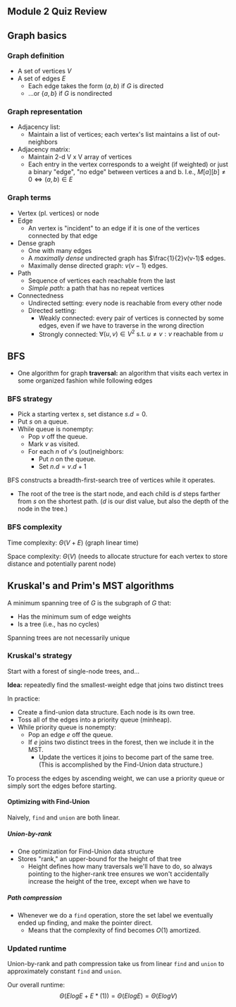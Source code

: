 Module 2 Quiz Review
------

## Graph basics
### Graph definition
- A set of vertices $V$
- A set of edges $E$
    - Each edge takes the form $(a, b)$ if $G$ is directed
    - ...or $\{a, b\}$ if $G$ is nondirected

### Graph representation
- Adjacency list:
    - Maintain a list of vertices; each vertex's list maintains a list of out-neighbors
- Adjacency matrix:
    - Maintain 2-d V x V array of vertices
    - Each entry in the vertex corresponds to a weight (if weighted) or just a binary "edge", "no edge" between vertices a and b. I.e., $M[a][b] \neq 0 \iff (a, b) \in E$ 

### Graph terms
- Vertex (pl. vertices) or node
- Edge
    - An vertex is "incident" to an edge if it is one of the vertices connected by that edge
- Dense graph
    - One with many edges
    - A *maximally dense* undirected graph has $\frac{1}{2}v(v-1)$ edges.
    - Maximally dense directed graph: $v(v-1)$ edges.
- Path
    - Sequence of vertices each reachable from the last
    - *Simple path*: a path that has no repeat vertices
- Connectedness
    - Undirected setting: every node is reachable from every other node
    - Directed setting:
        - Weakly connected: every pair of vertices is connected by some edges, even if we have to traverse in the wrong direction
        - Strongly connected: $\forall (u, v) \in V^2 \text{ s.t. } u \neq v : v \text{ reachable from } u$

## BFS
- One algorithm for graph **traversal:** an algorithm that visits each vertex in some organized fashion while following edges

### BFS strategy
- Pick a starting vertex $s$, set distance $s.d = 0$.
- Put $s$ on a queue.
- While queue is nonempty:
    - Pop $v$ off the queue.
    - Mark $v$ as visited.
    - For each $n$ of $v$'s (out)neighbors:
        - Put $n$ on the queue.
        - Set $n.d = v.d + 1$

BFS constructs a breadth-first-search tree of vertices while it operates. 

- The root of the tree is the start node, and each child is $d$ steps farther from $s$ on the shortest path. ($d$ is our dist value, but also the depth of the node in the tree.)

### BFS complexity
Time complexity: $\Theta(V+E)$ (graph linear time)

Space complexity: $\Theta(V)$ (needs to allocate structure for each vertex to store distance and potentially parent node)

## Kruskal's and Prim's MST algorithms
A minimum spanning tree of $G$ is the subgraph of $G$ that:
- Has the minimum sum of edge weights
- Is a tree (i.e., has no cycles)

Spanning trees are not necessarily unique

### Kruskal's strategy
Start with a forest of single-node trees, and...

**Idea:** repeatedly find the smallest-weight edge that joins two distinct trees 

In practice:
- Create a find-union data structure. Each node is its own tree.
- Toss all of the edges into a priority queue (minheap).
- While priority queue is nonempty: 
    - Pop an edge $e$ off the queue.
    - If $e$ joins two distinct trees in the forest, then we include it in the MST.
        - Update the vertices it joins to become part of the same tree. (This is accomplished by the Find-Union data structure.)

To process the edges by ascending weight, we can use a priority queue or simply sort the edges before starting.

#### Optimizing with Find-Union
Naively, `find` and `union` are both linear.

##### Union-by-rank
- One optimization for Find-Union data structure
- Stores "rank," an upper-bound for the height of that tree
    - Height defines how many traversals we'll have to do, so always pointing to the higher-rank tree ensures we won't accidentally increase the height of the tree, except when we have to 

##### Path compression
- Whenever we do a `find` operation, store the set label we eventually ended up finding, and make the pointer direct.
    - Means that the complexity of find becomes $O(1)$ amortized.

### Updated runtime
Union-by-rank and path compression take us from linear `find` and `union` to approximately constant `find` and `union`. 

Our overall runtime:
$$
    \Theta(ElogE + E * (1)) = \Theta(ElogE) = \Theta(ElogV)
$$
